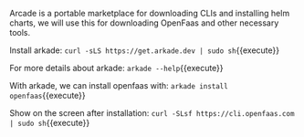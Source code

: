 Arcade is a portable marketplace for downloading CLIs and installing helm charts, we will use this for downloading OpenFaas and other necessary tools.

Install arkade: `curl -sLS https://get.arkade.dev | sudo sh`{{execute}}

For more details about arkade: `arkade --help`{{execute}}

With arkade, we can install openfaas with: `arkade install openfaas`{{execute}}

Show on the screen after installation:
`curl -SLsf https://cli.openfaas.com | sudo sh`{{execute}}